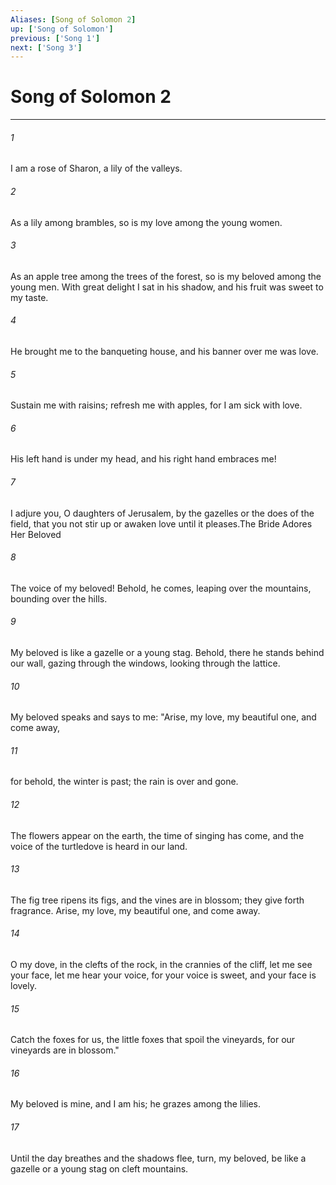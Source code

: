 ```yaml
---
Aliases: [Song of Solomon 2]
up: ['Song of Solomon']
previous: ['Song 1']
next: ['Song 3']
---
```

# Song of Solomon 2
***



###### 1 
I am a rose of Sharon, a lily of the valleys. 

###### 2 
As a lily among brambles, so is my love among the young women. 

###### 3 
As an apple tree among the trees of the forest, so is my beloved among the young men. With great delight I sat in his shadow, and his fruit was sweet to my taste. 

###### 4 
He brought me to the banqueting house, and his banner over me was love. 

###### 5 
Sustain me with raisins; refresh me with apples, for I am sick with love. 

###### 6 
His left hand is under my head, and his right hand embraces me! 

###### 7 
I adjure you, O daughters of Jerusalem, by the gazelles or the does of the field, that you not stir up or awaken love until it pleases.The Bride Adores Her Beloved 

###### 8 
The voice of my beloved! Behold, he comes, leaping over the mountains, bounding over the hills. 

###### 9 
My beloved is like a gazelle or a young stag. Behold, there he stands behind our wall, gazing through the windows, looking through the lattice. 

###### 10 
My beloved speaks and says to me: "Arise, my love, my beautiful one, and come away, 

###### 11 
for behold, the winter is past; the rain is over and gone. 

###### 12 
The flowers appear on the earth, the time of singing has come, and the voice of the turtledove is heard in our land. 

###### 13 
The fig tree ripens its figs, and the vines are in blossom; they give forth fragrance. Arise, my love, my beautiful one, and come away. 

###### 14 
O my dove, in the clefts of the rock, in the crannies of the cliff, let me see your face, let me hear your voice, for your voice is sweet, and your face is lovely. 

###### 15 
Catch the foxes for us, the little foxes that spoil the vineyards, for our vineyards are in blossom." 

###### 16 
My beloved is mine, and I am his; he grazes among the lilies. 

###### 17 
Until the day breathes and the shadows flee, turn, my beloved, be like a gazelle or a young stag on cleft mountains.
